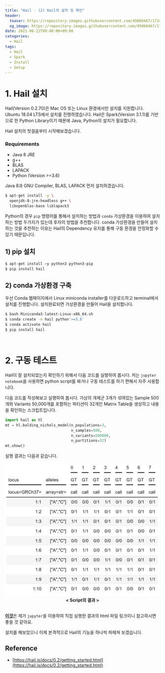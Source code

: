```yaml
---
title: "Hail - (2) Hail의 설치 및 확인"
header:
  teaser: https://repository-images.githubusercontent.com/45069467/17243d00-7409-11ea-8faa-f09d532a9e98
  og_image: https://repository-images.githubusercontent.com/45069467/17243d00-7409-11ea-8faa-f09d532a9e98
date: 2021-06-22T09:40:00+09:00
categories:
  - Hail
tags:
  - Hail
  - Spark
  - Install
  - Setup
---
```



# 1. Hail 설치

Hail(Version 0.2.70)은 Mac OS 또는 Linux 환경에서만 설치를 지원합니다. Ubuntu 18.04 LTS에서 설치를 진행하였습니다. Hail은 Spark(Version 3.1.1)를 기반으로 한 Python Library이기 때문에 Java, Python의 설치가 필요합니다.

Hail 설치의 첫걸음부터 시작해보겠습니다.

### Requirements
- Java 8 JRE
- g++
- BLAS
- LAPACK
- Python (Version >=3.6)

Java 8과 GNU Compiler, BLAS, LAPACK 먼저 설치하겠습니다.

```sh
$ apt-get install -y \
  openjdk-8-jre-headless g++ \
  libopenblas-base liblapack3
```

Python의 경우 `pip` 명령어를 통해서 설치하는 방법과 `conda` 가상환경을 이용하여 설치하는 방법 두가지가 있는데 후자의 방법을 추천합니다.
conda 가상환경을 만들어 설치하는 것을 추천하는 이유는 Hail의 Dependency 유지를 통해 구동 환경을 안정화할 수 있기 때문입니다.

## 1) pip 설치

```sh
$ apt-get install –y python3 python3-pip
$ pip install hail
```

## 2) conda 가상환경 구축

우선 Conda 웹페이지에서 Linux miniconda installer를 다운로드하고 terminal에서 설치를 진행합니다.
설치완료되면 가상환경을 만들어 Hail을 설치합니다.
```sh
$ bash Miniconda3-latest-Linux-x86_64.sh
$ conda create -n hail python'>=3.6'
$ conda activate hail
$ pip install hail
```

<br>

# 2. 구동 테스트

Hail이 잘 설치되었는지 확인하기 위해서 다음 코드를 실행하여 봅시다. 저는 `jupyter notebook`을 사용하면 python script를 짜거나 구동 테스트를 하기 편해서 자주 사용합니다.

다음 코드를 작성해보고 실행하여 봅시다. 가상의 개체군 3개가 섞여있는 Sample 500개와 Variants 50,000개를 포함하는 파티션이 32개인 Matrix Table을 생성하고 내용을 확인하는 스크립트입니다.

```python
import hail as hl
mt = hl.balding_nichols_model(n_populations=3,
                              n_samples=500,
                              n_variants=500000,
                              n_partitions=32)
mt.show()
```

실행 결과는 다음과 같습니다.

<center>
  <img data-action="zoom" src="/assets/images/hail_script_result.jpg" alt="script-result" width="800"/>
  <br>
  <b>
    < Script의 결과 >
  </b>
</center>
<br>

[**이것**][1]은 제가 `jupyter`을 이용하여 직접 실행한 결과의 html 파일 링크이니 참고하시면 좋을 것 같아요.

설치를 해보았으니 이제 본격적으로 Hail의 기능을 하나씩 파헤쳐 보겠습니다.


Reference
---
- [https://hail.is/docs/0.2/getting_started.html](https://hail.is/docs/0.2/getting_started.html)


[1]:/assets/files/hail_test.html